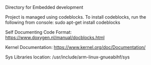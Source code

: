 Directory for Embedded development

Project is managed using codeblocks.
To install codeblocks, run the following from console:
sudo apt-get install codeblocks

Self Documenting Code Format:
https://www.doxygen.nl/manual/docblocks.html

Kernel Documentation:
https://www.kernel.org/doc/Documentation/

Sys Libraries location:
/usr/include/arm-linux-gnueabihf/sys
